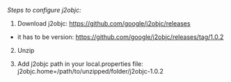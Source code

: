 
*Steps to configure j2objc:*

1) Download j2objc:
https://github.com/google/j2objc/releases
- it has to be version: https://github.com/google/j2objc/releases/tag/1.0.2

2) Unzip

3) Add j2objc path in your local.properties file:
j2objc.home=/path/to/unzipped/folder/j2objc-1.0.2
